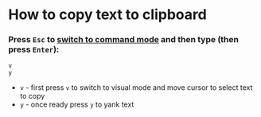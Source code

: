 # How to copy text to clipboard

### Press `Esc` to [switch to command mode](/vim/how-to-switch-to-command-mode) and then type (then press `Enter`):

```text
v
y
```

- `v` - first press `v` to switch to visual mode and move cursor to select text to copy
- `y` - once ready press `y` to yank text


